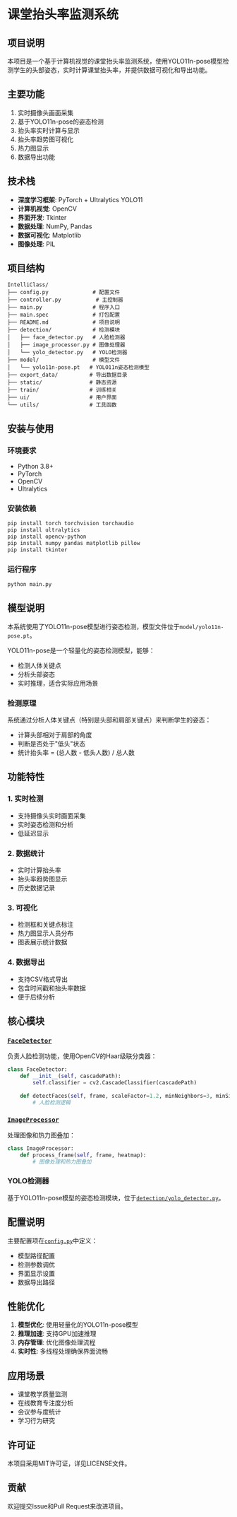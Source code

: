 # 课堂抬头率监测系统

## 项目说明

本项目是一个基于计算机视觉的课堂抬头率监测系统，使用YOLO11n-pose模型检测学生的头部姿态，实时计算课堂抬头率，并提供数据可视化和导出功能。

## 主要功能

1. 实时摄像头画面采集
2. 基于YOLO11n-pose的姿态检测
3. 抬头率实时计算与显示
4. 抬头率趋势图可视化
5. 热力图显示
6. 数据导出功能

## 技术栈

- **深度学习框架**: PyTorch + Ultralytics YOLO11
- **计算机视觉**: OpenCV
- **界面开发**: Tkinter
- **数据处理**: NumPy, Pandas
- **数据可视化**: Matplotlib
- **图像处理**: PIL

## 项目结构

```
IntelliClass/
├── config.py              # 配置文件
├── controller.py           # 主控制器
├── main.py                # 程序入口
├── main.spec              # 打包配置
├── README.md              # 项目说明
├── detection/             # 检测模块
│   ├── face_detector.py   # 人脸检测器
│   ├── image_processor.py # 图像处理器
│   └── yolo_detector.py   # YOLO检测器
├── model/                 # 模型文件
│   └── yolo11n-pose.pt   # YOLO11n姿态检测模型
├── export_data/          # 导出数据目录
├── static/               # 静态资源
├── train/                # 训练相关
├── ui/                   # 用户界面
└── utils/                # 工具函数
```

## 安装与使用

### 环境要求

- Python 3.8+
- PyTorch
- OpenCV
- Ultralytics

### 安装依赖

```bash
pip install torch torchvision torchaudio
pip install ultralytics
pip install opencv-python
pip install numpy pandas matplotlib pillow
pip install tkinter
```

### 运行程序

```bash
python main.py
```

## 模型说明

本系统使用了YOLO11n-pose模型进行姿态检测，模型文件位于`model/yolo11n-pose.pt`。

YOLO11n-pose是一个轻量化的姿态检测模型，能够：
- 检测人体关键点
- 分析头部姿态
- 实时推理，适合实际应用场景

### 检测原理

系统通过分析人体关键点（特别是头部和肩部关键点）来判断学生的姿态：
- 计算头部相对于肩部的角度
- 判断是否处于"低头"状态
- 统计抬头率 = (总人数 - 低头人数) / 总人数

## 功能特性

### 1. 实时检测
- 支持摄像头实时画面采集
- 实时姿态检测和分析
- 低延迟显示

### 2. 数据统计
- 实时计算抬头率
- 抬头率趋势图显示
- 历史数据记录

### 3. 可视化
- 检测框和关键点标注
- 热力图显示人员分布
- 图表展示统计数据

### 4. 数据导出
- 支持CSV格式导出
- 包含时间戳和抬头率数据
- 便于后续分析

## 核心模块

### [`FaceDetector`](detection/face_detector.py)
负责人脸检测功能，使用OpenCV的Haar级联分类器：

```python
class FaceDetector:
    def __init__(self, cascadePath):
        self.classifier = cv2.CascadeClassifier(cascadePath)
    
    def detectFaces(self, frame, scaleFactor=1.2, minNeighbors=3, minSize=(32, 32)):
        # 人脸检测逻辑
```

### [`ImageProcessor`](detection/face_detector.py)
处理图像和热力图叠加：

```python
class ImageProcessor:
    def process_frame(self, frame, heatmap):
        # 图像处理和热力图叠加
```

### YOLO检测器
基于YOLO11n-pose模型的姿态检测模块，位于[`detection/yolo_detector.py`](detection/yolo_detector.py)。

## 配置说明

主要配置项在[`config.py`](config.py)中定义：
- 模型路径配置
- 检测参数调优
- 界面显示设置
- 数据导出路径

## 性能优化

1. **模型优化**: 使用轻量化的YOLO11n-pose模型
2. **推理加速**: 支持GPU加速推理
3. **内存管理**: 优化图像处理流程
4. **实时性**: 多线程处理确保界面流畅

## 应用场景

- 课堂教学质量监测
- 在线教育专注度分析
- 会议参与度统计
- 学习行为研究

## 许可证

本项目采用MIT许可证，详见LICENSE文件。

## 贡献

欢迎提交Issue和Pull Request来改进项目。

